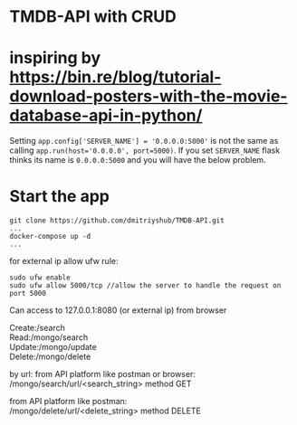 # TMDB-API with CRUD
# inspiring by https://bin.re/blog/tutorial-download-posters-with-the-movie-database-api-in-python/
Setting `app.config['SERVER_NAME'] = '0.0.0.0:5000'`
is not the same as calling `app.run(host='0.0.0.0', port=5000)`.
If you set `SERVER_NAME` flask thinks its name is `0.0.0.0:5000`
and you will have the below problem.

# Start the app

```commandline
git clone https://github.com/dmitriyshub/TMDB-API.git
...
docker-compose up -d
...

```

for external ip allow ufw rule:

```commandline
sudo ufw enable
sudo ufw allow 5000/tcp //allow the server to handle the request on port 5000
```

Can access to 127.0.0.1:8080 (or external ip) from browser 

Create:/search \
Read:/mongo/search \
Update:/mongo/update \
Delete:/mongo/delete

by url:
from API platform like postman or browser: \
/mongo/search/url/<search_string> method GET

from API platform like postman: \
/mongo/delete/url/<delete_string> method DELETE
